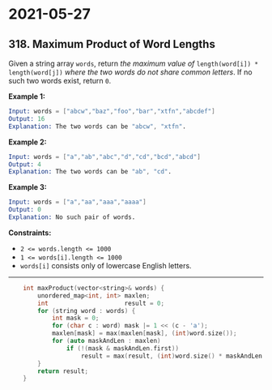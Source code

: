 # 2021-05-27

## 318. Maximum Product of Word Lengths

Given a string array `words`, return *the maximum value of* `length(word[i]) * length(word[j])` *where the two words do not share common letters*. If no such two words exist, return `0`.

**Example 1:**

```s
Input: words = ["abcw","baz","foo","bar","xtfn","abcdef"]
Output: 16
Explanation: The two words can be "abcw", "xtfn".
```

**Example 2:**

```s
Input: words = ["a","ab","abc","d","cd","bcd","abcd"]
Output: 4
Explanation: The two words can be "ab", "cd".
```

**Example 3:**

```s
Input: words = ["a","aa","aaa","aaaa"]
Output: 0
Explanation: No such pair of words.
```

**Constraints:**

- `2 <= words.length <= 1000`
- `1 <= words[i].length <= 1000`
- `words[i]` consists only of lowercase English letters.

---

```c++
    int maxProduct(vector<string>& words) {
        unordered_map<int, int> maxlen;
        int                     result = 0;
        for (string word : words) {
            int mask = 0;
            for (char c : word) mask |= 1 << (c - 'a');
            maxlen[mask] = max(maxlen[mask], (int)word.size());
            for (auto maskAndLen : maxlen)
                if (!(mask & maskAndLen.first))
                    result = max(result, (int)word.size() * maskAndLen.second);
        }
        return result;
    }
```
